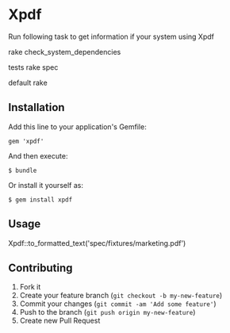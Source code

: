 # Xpdf

Run following task to get information if your system using Xpdf

rake check_system_dependencies

tests
rake spec

default
rake

## Installation

Add this line to your application's Gemfile:

    gem 'xpdf'

And then execute:

    $ bundle

Or install it yourself as:

    $ gem install xpdf

## Usage

Xpdf::to_formatted_text('spec/fixtures/marketing.pdf')

## Contributing

1. Fork it
2. Create your feature branch (`git checkout -b my-new-feature`)
3. Commit your changes (`git commit -am 'Add some feature'`)
4. Push to the branch (`git push origin my-new-feature`)
5. Create new Pull Request
